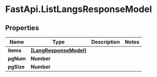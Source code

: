 # FastApi.ListLangsResponseModel

## Properties

Name | Type | Description | Notes
------------ | ------------- | ------------- | -------------
**items** | [**[LangResponseModel]**](LangResponseModel.md) |  | 
**pgNum** | **Number** |  | 
**pgSize** | **Number** |  | 


